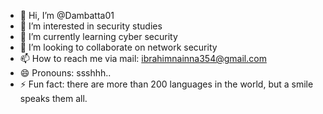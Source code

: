 - 👋 Hi, I’m @Dambatta01
- 👀 I’m interested in security studies
- 🌱 I’m currently learning cyber security
- 💞️ I’m looking to collaborate on network security
- 📫 How to reach me via mail: ibrahimnainna354@gmail.com
- 😄 Pronouns: ssshhh..
- ⚡ Fun fact: there are more than 200 languages in the world, but a smile speaks them all.

<!---
Dambatta01/Dambatta01 is a ✨ special ✨ repository because its `README.md` (this file) appears on your GitHub profile.
You can click the Preview link to take a look at your changes.
--->
